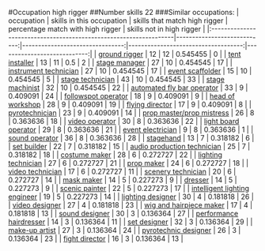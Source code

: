 #Occupation high rigger
##Number skills 22
###Similar occupations:
| occupation                                                        |   skills in this occupation |   skills that match high rigger |   percentage match with high rigger |   skills not in high rigger |
|:------------------------------------------------------------------|----------------------------:|--------------------------------:|------------------------------------:|----------------------------:|
| [ground rigger](ground_rigger.md)                                 |                          12 |                              12 |                            0.545455 |                           0 |
| [tent installer](tent_installer.md)                               |                          13 |                              11 |                            0.5      |                           2 |
| [stage manager](stage_manager.md)                                 |                          27 |                              10 |                            0.454545 |                          17 |
| [instrument technician](instrument_technician.md)                 |                          27 |                              10 |                            0.454545 |                          17 |
| [event scaffolder](event_scaffolder.md)                           |                          15 |                              10 |                            0.454545 |                           5 |
| [stage technician](stage_technician.md)                           |                          43 |                              10 |                            0.454545 |                          33 |
| [stage machinist](stage_machinist.md)                             |                          32 |                              10 |                            0.454545 |                          22 |
| [automated fly bar operator](automated_fly_bar_operator.md)       |                          33 |                               9 |                            0.409091 |                          24 |
| [followspot operator](followspot_operator.md)                     |                          18 |                               9 |                            0.409091 |                           9 |
| [head of workshop](head_of_workshop.md)                           |                          28 |                               9 |                            0.409091 |                          19 |
| [flying director](flying_director.md)                             |                          17 |                               9 |                            0.409091 |                           8 |
| [pyrotechnician](pyrotechnician.md)                               |                          23 |                               9 |                            0.409091 |                          14 |
| [prop master/prop mistress](prop_master-prop_mistress.md)         |                          26 |                               8 |                            0.363636 |                          18 |
| [video operator](video_operator.md)                               |                          30 |                               8 |                            0.363636 |                          22 |
| [light board operator](light_board_operator.md)                   |                          29 |                               8 |                            0.363636 |                          21 |
| [event electrician](event_electrician.md)                         |                           9 |                               8 |                            0.363636 |                           1 |
| [sound operator](sound_operator.md)                               |                          36 |                               8 |                            0.363636 |                          28 |
| [stagehand](stagehand.md)                                         |                          13 |                               7 |                            0.318182 |                           6 |
| [set builder](set_builder.md)                                     |                          22 |                               7 |                            0.318182 |                          15 |
| [audio production technician](audio_production_technician.md)     |                          25 |                               7 |                            0.318182 |                          18 |
| [costume maker](costume_maker.md)                                 |                          28 |                               6 |                            0.272727 |                          22 |
| [lighting technician](lighting_technician.md)                     |                          27 |                               6 |                            0.272727 |                          21 |
| [prop maker](prop_maker.md)                                       |                          24 |                               6 |                            0.272727 |                          18 |
| [video technician](video_technician.md)                           |                          17 |                               6 |                            0.272727 |                          11 |
| [scenery technician](scenery_technician.md)                       |                          20 |                               6 |                            0.272727 |                          14 |
| [mask maker](mask_maker.md)                                       |                          14 |                               5 |                            0.227273 |                           9 |
| [dresser](dresser.md)                                             |                          14 |                               5 |                            0.227273 |                           9 |
| [scenic painter](scenic_painter.md)                               |                          22 |                               5 |                            0.227273 |                          17 |
| [intelligent lighting engineer](intelligent_lighting_engineer.md) |                          19 |                               5 |                            0.227273 |                          14 |
| [lighting designer](lighting_designer.md)                         |                          30 |                               4 |                            0.181818 |                          26 |
| [video designer](video_designer.md)                               |                          27 |                               4 |                            0.181818 |                          23 |
| [wig and hairpiece maker](wig_and_hairpiece_maker.md)             |                          17 |                               4 |                            0.181818 |                          13 |
| [sound designer](sound_designer.md)                               |                          30 |                               3 |                            0.136364 |                          27 |
| [performance hairdresser](performance_hairdresser.md)             |                          14 |                               3 |                            0.136364 |                          11 |
| [set designer](set_designer.md)                                   |                          32 |                               3 |                            0.136364 |                          29 |
| [make-up artist](make-up_artist.md)                               |                          27 |                               3 |                            0.136364 |                          24 |
| [pyrotechnic designer](pyrotechnic_designer.md)                   |                          26 |                               3 |                            0.136364 |                          23 |
| [fight director](fight_director.md)                               |                          16 |                               3 |                            0.136364 |                          13 |
